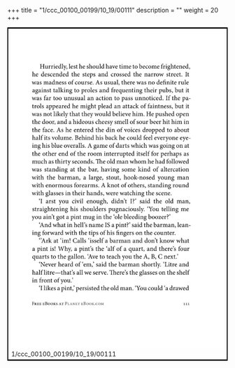 +++
title = "1/ccc_00100_00199/10_19/00111"
description = ""
weight = 20
+++

<table style="border:2px solid black;max-width:800px;max-height:800px;" 
><tr><td>
<img class="center-fit-jpg"
src="/jpg_/out_jpg_1984__111.jpg">
1/ccc_00100_00199/10_19/00111
</img></td></tr></table>
